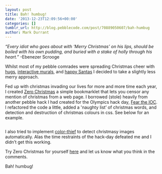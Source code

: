 ```yaml
---
layout: post
title: Bah! humbug!
date: '2013-12-23T12:09:56+00:00'
categories: []
tumblr_url: http://blog.pebblecode.com/post/70889050607/bah-humbug
author: Mark Durrant
---
```

<p><em>&ldquo;Every idiot who goes about with &lsquo;Merry Christmas&rsquo; on his lips, should be boiled with his own pudding, and buried with a stake of holly through his heart.&rdquo;</em>
-Ebenezer Scrooge</p>

<p>Whilst most of my pebble comrades were spreading Christmas cheer  with <a href="http://blog.pebblecode.com/blog/christmas-hugs-hug-humanity">hugs</a>, <a href="http://blog.pebblecode.com/blog/irl-christmas-novelty-wall">interactive murals</a>, and <a href="http://blog.pebblecode.com/blog/happy-sad-santa-an-app-from-our-hackmas-day">happy Santas</a> I decided to take a slightly less merry approach.</p>

<p>Fed up with christmas invading our lives for more and more time each year, I created <a href="http://pebblecode.github.io/zero-christmas/">Zero Christmas</a> a simple bookmarklet that lets you censor any mention of christmas from a web page. I borrowed (stole) heavily from another pebble hack I had created for the Olympics hack day, <a href="http://pebblecode.github.io/fear-the-IOC/">Fear the IOC</a>. I refactored the code a little, added a 'naughty list&rsquo; of christmas words, and detection and destruction of christmas colours in css. See below for an example.</p>

<p><img src="https://31.media.tumblr.com/8b340941b73993f6c6ff7aaa6f818ac1/tumblr_inline_my8c3h5xvB1r1hmko.png" alt=""/></p>

<p>I also tried to implement <a href="https://github.com/lokesh/color-thief">color-thief</a> to detect christmasy images automatically. Alas the time restraints of the hack-day defeated me and I didn&rsquo;t get this working.</p>

<p>Try Zero Christmas for yourself <a href="http://pebblecode.github.io/zero-christmas/">here</a> and let us know what you think in the comments.</p>

<p>Bah! humbug!</p>

